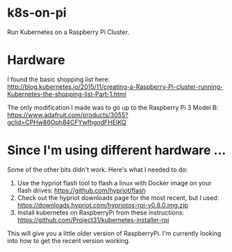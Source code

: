 # k8s-on-pi

Run Kubernetes on a Raspberry Pi Cluster.

# Hardware
I found the basic shopping list here:
http://blog.kubernetes.io/2015/11/creating-a-Raspberry-Pi-cluster-running-Kubernetes-the-shopping-list-Part-1.html

The only modification I made was to go up to the Raspberry Pi 3 Model B:
https://www.adafruit.com/products/3055?gclid=CPHw86Oph84CFYwfhgodFHEIKQ

# Since I'm using different hardware ...
Some of the other bits didn't work. Here's what I needed to do:

1. Use the hypriot flash tool to flash a linux with Docker image on your flash drives: https://github.com/hypriot/flash
2. Check out the hypriot downloads page for the most recent, but I used: https://downloads.hypriot.com/hypriotos-rpi-v0.8.0.img.zip
3. Install kubernetes on RaspberryPi from these instructions: https://github.com/Project31/kubernetes-installer-rpi

This will give you a little older version of RaspberryPi. I'm currently looking into how to get the recent version working.
